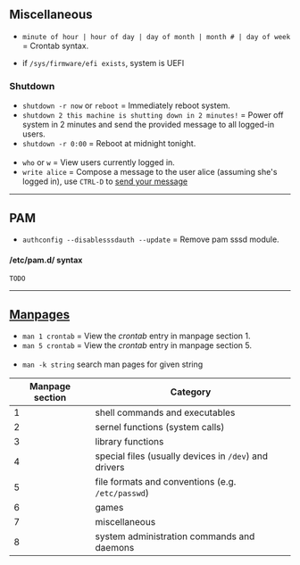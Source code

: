 ## Miscellaneous

- `minute of hour | hour of day | day of month | month # | day of week` = Crontab syntax.

- if `/sys/firmware/efi exists`, system is UEFI


### Shutdown

- `shutdown -r now` or `reboot`                            = Immediately reboot system.
- `shutdown 2 this machine is shutting down in 2 minutes!` = Power off system in 2 minutes and send the provided message
                                                             to all logged-in users.
- `shutdown -r 0:00`                                       = Reboot at midnight tonight.
<br><br>
- `who` or `w`  = View users currently logged in.
- `write alice` = Compose a message to the user alice (assuming she's logged in), use `CTRL-D` to
                  [send your message](https://www.tecmint.com/send-a-message-to-logged-users-in-linux-terminal/)

---
## PAM

- `authconfig --disablesssdauth --update` = Remove pam sssd module.

#### /etc/pam.d/ syntax
`TODO`


---
## [Manpages](https://www.geeksforgeeks.org/linux-man-page-entries-different-types/)

- `man 1 crontab` = View the *crontab* entry in manpage section 1.
- `man 5 crontab` = View the *crontab* entry in manpage section 5.
<br><br>
- `man -k string` search man pages for given string

| Manpage section | Category                                              |
|-----------------|-------------------------------------------------------|
| 1	              | shell commands and executables                        |
| 2               |	sernel functions (system calls)                       |
| 3               |	library functions                                     |
| 4               |	special files (usually devices in `/dev`) and drivers |
| 5	              | file formats and conventions (e.g. `/etc/passwd`)     |
| 6	              | games                                                 |
| 7	              | miscellaneous                                         |
| 8	              | system administration commands and daemons            |
